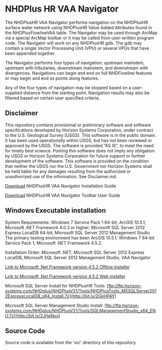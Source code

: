 # NHDPlus HR VAA Navigator

The NHDPlusHR VAA Navigator performs navigation on the NHDPlusHR surface water network using NHDPlusHR Value Added Attributes found in the NHDPlusFlowlineVAA table.  The Navigator may be used through ArcMap via a special ArcMap toolbar or it may be called from user-written program code.  The Navigator will work on any NHDPlusHR gdb.  The gdb may contain a single Vector Processing Unit (VPU) or several VPUs that have been appended together.

The Navigator performs four types of navigation: upstream mainstem, upstream with tributaries, downstream mainstem, and downstream with divergences.   Navigations can begin and end on full NHDFlowline features or may begin and end as points along features.

Any of the four types of navigation may be stopped based on a user-supplied distance from the starting point.  Navigation results may also be filtered based on certain user specified criteria. 

## Disclaimer

This repository contains provisional or preliminary software and software specifications developed by Horizon Systems Corporation, under contract to the U.S. Geological Survey (USGS). This software is in the public domain. It has been used operationally within USGS, but has not been reviewed or approved by the USGS. The software is provided “AS IS”, to meet the need for timely best science. Posting this software does not imply any obligation by USGS or Horizon Systems Corporation for future support or further development of the software. This software is provided on the condition that neither the USGS nor the U.S. Government nor Horizon Systems shall be held liable for any damages resulting from the authorized or unauthorized use of the information. See Disclaimer.md. 

[Download](https://github.com/ACWI-SSWD/nhdplushr_tools/raw/master/docs/NHDPlusV2_VAA_Navigator_InstallGuide.docx) NHDPlusHR VAA Navigator Installation Guide 

[Download](https://github.com/ACWI-SSWD/nhdplushr_tools/raw/master/docs/NHDPlusHR_VAA_Navigator_UserGuide.docx) NHDPlusHR VAA Navigator Toolbar User Guide

## Windows Executable installation
System Requirements: Windows 7 Service Pack 1 64-bit; ArcGIS 10.5.1; Microsoft .NET Framework 4.0.3 or higher; Microsoft SQL Server 2012 Express LocalDB 64-bit; Microsoft SQL Server 2012 Management Studio
The primary testing environment has been ArcGIS 10.5.1; Windows 7 64-bit Service Pack 1; Microsoft .NET Framework 4.5.2.

Installation Order: Microsoft .NET, Microsoft SQL Server 2012 Express LocalDB, Microsoft SQL Server 2012 Management Studio, VAA Navigator

[Link to Microsoft .Net Framework version 4.5.2 Offline installer](http://www.microsoft.com/en-us/download/details.aspx?id=42642)

[Link to Microsoft .Net Framework version 4.5.2 Web installer](http://www.microsoft.com/en-us/download/details.aspx?id=42643)

Microsoft SQL Server Install for NHDPlusHR Tools: [ftp://ftp.horizon-systems.com/NHDplus/NHDPlusV21/Tools/NHDPlusTools_MSSQLServer2012ExpressLocalDB_x64_Install.7z](http://bit.ly/2GkHPAY)

Microsoft SQL Server Management Studio Install: [ftp://ftp.horizon-systems.com/NHDplus/NHDPlusV21/Tools/SQLManagementStudio_x64_ENU.7z](http://bit.ly/2JHeNxv)

## Source Code

Source code is available from the 'src' directory of this repository.